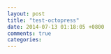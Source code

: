 ```yaml
---
layout: post
title: "test-octopress"
date: 2014-07-13 01:18:05 +0800
comments: true
categories: 
---
```

